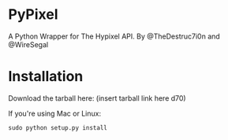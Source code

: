 PyPixel
=======

A Python Wrapper for The Hypixel API. By @TheDestruc7i0n and @WireSegal



Installation
============

Download the tarball here: (insert tarball link here d70)

If you're using Mac or Linux:

```tar PyPixel-1.0.tar.gz
sudo python setup.py install
````
